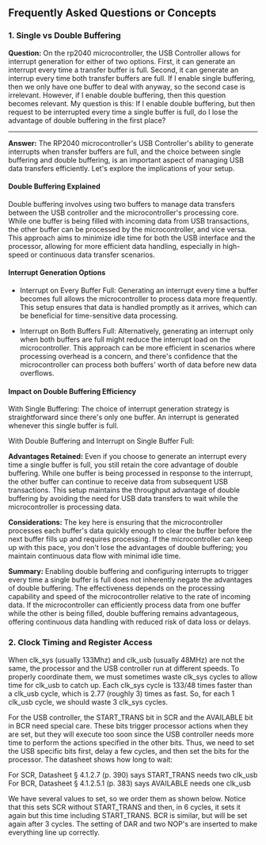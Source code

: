 ## Frequently Asked Questions or Concepts

### 1. Single vs Double Buffering

**Question:** On the rp2040 microcontroller, the USB Controller allows for
interrupt generation for either of two options. First, it can generate an
interrupt every time a transfer buffer is full. Second, it can generate an
interrup every time both transfer buffers are full. If I enable single
buffering, then we only have one buffer to deal with anyway, so the second case
is irrelevant. However, if I enable double buffering, then this question becomes
relevant. My question is this: If I enable double buffering, but then request to
be interrupted every time a single buffer is full, do I lose the advantage of
double buffering in the first place?

---

**Answer:** The RP2040 microcontroller's USB Controller's ability to generate
interrupts when transfer buffers are full, and the choice between single
buffering and double buffering, is an important aspect of managing USB data
transfers efficiently. Let's explore the implications of your setup.

#### Double Buffering Explained
Double buffering involves using two buffers to manage data transfers between the
USB controller and the microcontroller's processing core. While one buffer is
being filled with incoming data from USB transactions, the other buffer can be
processed by the microcontroller, and vice versa. This approach aims to minimize
idle time for both the USB interface and the processor, allowing for more
efficient data handling, especially in high-speed or continuous data transfer
scenarios.

#### Interrupt Generation Options

* Interrupt on Every Buffer Full: Generating an interrupt every time a buffer
  becomes full allows the microcontroller to process data more frequently. This
  setup ensures that data is handled promptly as it arrives, which can be
  beneficial for time-sensitive data processing.

* Interrupt on Both Buffers Full: Alternatively, generating an interrupt only
  when both buffers are full might reduce the interrupt load on the
  microcontroller. This approach can be more efficient in scenarios where
  processing overhead is a concern, and there's confidence that the
  microcontroller can process both buffers' worth of data before new data
  overflows.

#### Impact on Double Buffering Efficiency
With Single Buffering: The choice of interrupt generation strategy is
straightforward since there's only one buffer. An interrupt is generated
whenever this single buffer is full.

With Double Buffering and Interrupt on Single Buffer Full:

**Advantages Retained:** Even if you choose to generate an interrupt every time
a single buffer is full, you still retain the core advantage of double
buffering. While one buffer is being processed in response to the interrupt, the
other buffer can continue to receive data from subsequent USB transactions. This
setup maintains the throughput advantage of double buffering by avoiding the
need for USB data transfers to wait while the microcontroller is processing
data.

**Considerations:** The key here is ensuring that the microcontroller processes
each buffer's data quickly enough to clear the buffer before the next buffer
fills up and requires processing. If the microcontroller can keep up with this
pace, you don't lose the advantages of double buffering; you maintain continuous
data flow with minimal idle time.

**Summary:** Enabling double buffering and configuring interrupts to trigger
every time a single buffer is full does not inherently negate the advantages of
double buffering. The effectiveness depends on the processing capability and
speed of the microcontroller relative to the rate of incoming data. If the
microcontroller can efficiently process data from one buffer while the other is
being filled, double buffering remains advantageous, offering continuous data
handling with reduced risk of data loss or delays.

### 2. Clock Timing and Register Access

When clk_sys (usually 133Mhz) and clk_usb (usually 48MHz) are not the same, the
processor and the USB controller run at different speeds. To properly coordinate
them, we must sometimes waste clk_sys cycles to allow time for clk_usb to catch
up. Each clk_sys cycle is 133/48 times faster than a clk_usb cycle, which is
2.77 (roughly 3) times as fast. So, for each 1 clk_usb cycle, we should waste 3
clk_sys cycles.

For the USB controller, the START_TRANS bit in SCR and the AVAILABLE bit in BCR
need special care. These bits trigger processor actions when they are set, but
they will execute too soon since the USB controller needs more time to perform
the actions specified in the other bits. Thus, we need to set the USB specific
bits first, delay a few cycles, and then set the bits for the processor. The
datasheet shows how long to wait:

For SCR, Datasheet § 4.1.2.7 (p. 390) says START_TRANS needs two clk_usb For
BCR, Datasheet § 4.1.2.5.1 (p. 383) says AVAILABLE needs one clk_usb

We have several values to set, so we order them as shown below. Notice that this
sets SCR without START_TRANS and then, in 6 cycles, it sets it again but this
time including START_TRANS. BCR is similar, but will be set again after 3
cycles. The setting of DAR and two NOP's are inserted to make everything line up
correctly.
